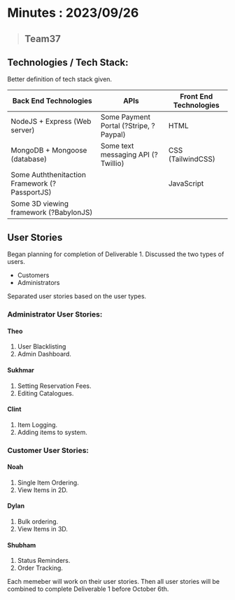 # Minutes : 2023/09/26

> ## Team37

## Technologies / Tech Stack:

Better definition of tech stack given. 

| Back End Technologies                         | APIs                                   | Front End Technologies |
|-----------------------------------------------|----------------------------------------|------------------------|
| NodeJS + Express (Web server)                 | Some Payment Portal (?Stripe, ?Paypal) | HTML                   |
| MongoDB + Mongoose (database)                 | Some text messaging API (?Twillio)     | CSS (TailwindCSS)      |
| Some Auththenitaction Framework (?PassportJS) |                                        | JavaScript             |
| Some 3D viewing framework (?BabylonJS)        |                                        |                        |


## User Stories

Began planning for completion of Deliverable 1. 
Discussed the two types of users. 

* Customers
* Administrators

Separated user stories based on the user types. 

### Administrator User Stories:

#### Theo

1. User Blacklisting
2. Admin Dashboard.

#### Sukhmar

1. Setting Reservation Fees.
2. Editing Catalogues.

#### Clint

1. Item Logging.
2. Adding items to system.

### Customer User Stories: 

#### Noah

1. Single Item Ordering.
2. View Items in 2D.

#### Dylan

1. Bulk ordering.
2. View Items in 3D.

#### Shubham

1. Status Reminders.
2. Order Tracking.


Each memeber will work on their user stories. Then all user stories will be combined to complete Deliverable 1 before October 6th.